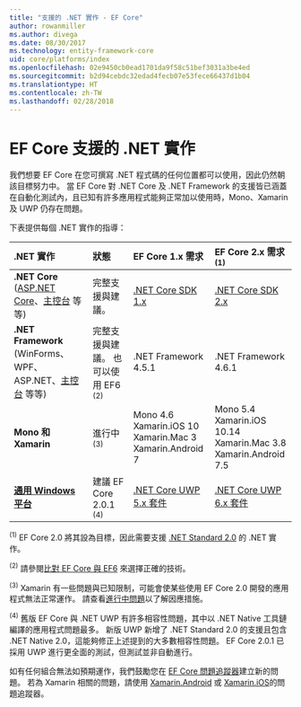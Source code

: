 ```yaml
---
title: "支援的 .NET 實作 - EF Core"
author: rowanmiller
ms.author: divega
ms.date: 08/30/2017
ms.technology: entity-framework-core
uid: core/platforms/index
ms.openlocfilehash: 02e9450cb0ead1701da9f58c51bef3031a3be4ed
ms.sourcegitcommit: b2d94cebdc32edad4fecb07e53fece66437d1b04
ms.translationtype: HT
ms.contentlocale: zh-TW
ms.lasthandoff: 02/28/2018
---
```

# <a name="net-implementations-supported-by-ef-core"></a>EF Core 支援的 .NET 實作

我們想要 EF Core 在您可撰寫 .NET 程式碼的任何位置都可以使用，因此仍然朝該目標努力中。 當 EF Core 對 .NET Core 及 .NET Framework 的支援皆已涵蓋在自動化測試內，且已知有許多應用程式能夠正常加以使用時，Mono、Xamarin 及 UWP 仍存在問題。

下表提供每個 .NET 實作的指導：

| .NET 實作                                                                                                  | 狀態                                                             | EF Core 1.x 需求                                                                                | EF Core 2.x 需求 <sup>(1)</sup>                                                                 |
|:---------------------------------------------------------------------------------------------------------------------|:-------------------------------------------------------------------|:--------------------------------------------------------------------------------------------------------|:--------------------------------------------------------------------------------------------------------|
| **.NET Core** ([ASP.NET Core](../get-started/aspnetcore/index.md)、[主控台](../get-started/netcore/index.md) 等等) | 完整支援與建議。                                    | [.NET Core SDK 1.x](https://www.microsoft.com/net/core/)                                                | [.NET Core SDK 2.x](https://www.microsoft.com/net/core/)                                                |
| **.NET Framework** (WinForms、WPF、ASP.NET、[主控台](../get-started/full-dotnet/index.md) 等等)                    | 完整支援與建議。 也可以使用 EF6 <sup>(2)</sup> | .NET Framework 4.5.1                                                                                    | .NET Framework 4.6.1                                                                                    |
| **Mono 和 Xamarin**                                                                                                   | 進行中 <sup>(3)</sup>                                         | Mono 4.6 <br/> Xamarin.iOS 10 <br/> Xamarin.Mac 3 <br/> Xamarin.Android 7                               | Mono 5.4 <br/> Xamarin.iOS 10.14 <br/> Xamarin.Mac 3.8 <br/> Xamarin.Android 7.5                        |
| [**通用 Windows 平台**](../get-started/uwp/index.md)                                                        | 建議 EF Core 2.0.1 <sup>(4)</sup>                           | [.NET Core UWP 5.x 套件](https://www.nuget.org/packages/Microsoft.NETCore.UniversalWindowsPlatform/) | [.NET Core UWP 6.x 套件](https://www.nuget.org/packages/Microsoft.NETCore.UniversalWindowsPlatform/) |

<sup>(1)</sup> EF Core 2.0 將其設為目標，因此需要支援 [.NET Standard 2.0](https://docs.microsoft.com/dotnet/standard/net-standard) 的 .NET 實作。

<sup>(2)</sup> 請參閱[比對 EF Core 與 EF6](../../efcore-and-ef6/index.md) 來選擇正確的技術。

<sup>(3)</sup> Xamarin 有一些問題與已知限制，可能會使某些使用 EF Core 2.0 開發的應用程式無法正常運作。 請查看[進行中問題]([](https://github.com/aspnet/entityframeworkCore/issues?q=is%3Aopen+is%3Aissue+label%3Aarea-xamarin))以了解因應措施。

<sup>(4)</sup> 舊版 EF Core 與 .NET UWP 有許多相容性問題，其中以 .NET Native 工具鏈編譯的應用程式問題最多。 新版 UWP 新增了 .NET Standard 2.0 的支援且包含 .NET Native 2.0，這能夠修正上述提到的大多數相容性問題。 EF Core 2.0.1 已採用 UWP 進行更全面的測試，但測試並非自動進行。

如有任何組合無法如預期運作，我們鼓勵您在 [EF Core 問題追蹤器](https://github.com/aspnet/entityframeworkcore/issues/new)建立新的問題。 若為 Xamarin 相關的問題，請使用 [Xamarin.Android](https://github.com/xamarin/xamarin-android/issues/new) 或 [Xamarin.iOS](https://github.com/xamarin/xamarin-macios/issues/new)的問題追蹤器。
